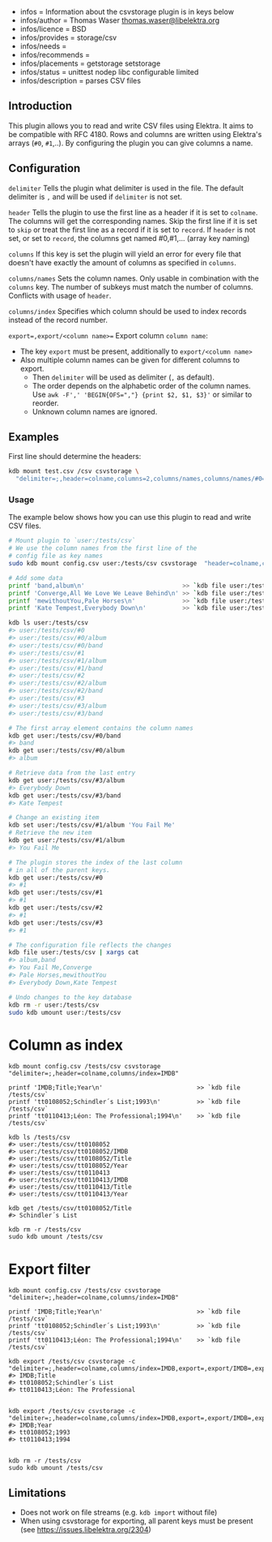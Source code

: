 - infos = Information about the csvstorage plugin is in keys below
- infos/author = Thomas Waser <thomas.waser@libelektra.org>
- infos/licence = BSD
- infos/provides = storage/csv
- infos/needs =
- infos/recommends =
- infos/placements = getstorage setstorage
- infos/status = unittest nodep libc configurable limited
- infos/description = parses CSV files

## Introduction

This plugin allows you to read and write CSV files using Elektra.
It aims to be compatible with RFC 4180.
Rows and columns are written using Elektra's arrays (`#0`, `#1`,..).
By configuring the plugin you can give columns a name.

## Configuration

`delimiter`
Tells the plugin what delimiter is used in the file.
The default delimiter is `,` and will be used if `delimiter` is not set.

`header`
Tells the plugin to use the first line as a header if it is set to `colname`.
The columns will get the corresponding names.
Skip the first line if it is set to `skip` or treat the first line as a record if it is set to `record`.
If `header` is not set, or set to `record`, the columns get named #0,#1,... (array key naming)

`columns`
If this key is set the plugin will yield an error for every file that doesn't have exactly the amount of columns as specified in `columns`.

`columns/names`
Sets the column names. Only usable in combination with the `columns` key. The number of subkeys must match the number of columns.
Conflicts with usage of `header`.

`columns/index`
Specifies which column should be used to index records instead of the record number.

`export=,export/<column name>=`
Export column `column name`:

- The key `export` must be present, additionally to `export/<column name>`
- Also multiple column names can be given for different columns to export.
  - Then `delimiter` will be used as delimiter (`,` as default).
  - The order depends on the alphabetic order of the column names.
    Use `awk -F',' 'BEGIN{OFS=","} {print $2, $1, $3}'` or similar to reorder.
  - Unknown column names are ignored.

## Examples

First line should determine the headers:

```bash
kdb mount test.csv /csv csvstorage \
  "delimiter=;,header=colname,columns=2,columns/names,columns/names/#0=col0Name,columns/names/#1=col1Name"
```

### Usage

The example below shows how you can use this plugin to read and write CSV files.

```sh
# Mount plugin to `user:/tests/csv`
# We use the column names from the first line of the
# config file as key names
sudo kdb mount config.csv user:/tests/csv csvstorage  "header=colname,columns/names/#0=col0Name,columns/names/#1=col1Name"

# Add some data
printf 'band,album\n'                           >> `kdb file user:/tests/csv`
printf 'Converge,All We Love We Leave Behind\n' >> `kdb file user:/tests/csv`
printf 'mewithoutYou,Pale Horses\n'             >> `kdb file user:/tests/csv`
printf 'Kate Tempest,Everybody Down\n'          >> `kdb file user:/tests/csv`

kdb ls user:/tests/csv
#> user:/tests/csv/#0
#> user:/tests/csv/#0/album
#> user:/tests/csv/#0/band
#> user:/tests/csv/#1
#> user:/tests/csv/#1/album
#> user:/tests/csv/#1/band
#> user:/tests/csv/#2
#> user:/tests/csv/#2/album
#> user:/tests/csv/#2/band
#> user:/tests/csv/#3
#> user:/tests/csv/#3/album
#> user:/tests/csv/#3/band

# The first array element contains the column names
kdb get user:/tests/csv/#0/band
#> band
kdb get user:/tests/csv/#0/album
#> album

# Retrieve data from the last entry
kdb get user:/tests/csv/#3/album
#> Everybody Down
kdb get user:/tests/csv/#3/band
#> Kate Tempest

# Change an existing item
kdb set user:/tests/csv/#1/album 'You Fail Me'
# Retrieve the new item
kdb get user:/tests/csv/#1/album
#> You Fail Me

# The plugin stores the index of the last column
# in all of the parent keys.
kdb get user:/tests/csv/#0
#> #1
kdb get user:/tests/csv/#1
#> #1
kdb get user:/tests/csv/#2
#> #1
kdb get user:/tests/csv/#3
#> #1

# The configuration file reflects the changes
kdb file user:/tests/csv | xargs cat
#> album,band
#> You Fail Me,Converge
#> Pale Horses,mewithoutYou
#> Everybody Down,Kate Tempest

# Undo changes to the key database
kdb rm -r user:/tests/csv
sudo kdb umount user:/tests/csv
```

# Column as index

```
kdb mount config.csv /tests/csv csvstorage "delimiter=;,header=colname,columns/index=IMDB"

printf 'IMDB;Title;Year\n'                          >> `kdb file /tests/csv`
printf 'tt0108052;Schindler´s List;1993\n'          >> `kdb file /tests/csv`
printf 'tt0110413;Léon: The Professional;1994\n'    >> `kdb file /tests/csv`

kdb ls /tests/csv
#> user:/tests/csv/tt0108052
#> user:/tests/csv/tt0108052/IMDB
#> user:/tests/csv/tt0108052/Title
#> user:/tests/csv/tt0108052/Year
#> user:/tests/csv/tt0110413
#> user:/tests/csv/tt0110413/IMDB
#> user:/tests/csv/tt0110413/Title
#> user:/tests/csv/tt0110413/Year

kdb get /tests/csv/tt0108052/Title
#> Schindler´s List

kdb rm -r /tests/csv
sudo kdb umount /tests/csv

```

# Export filter

```
kdb mount config.csv /tests/csv csvstorage "delimiter=;,header=colname,columns/index=IMDB"

printf 'IMDB;Title;Year\n'                          >> `kdb file /tests/csv`
printf 'tt0108052;Schindler´s List;1993\n'          >> `kdb file /tests/csv`
printf 'tt0110413;Léon: The Professional;1994\n'    >> `kdb file /tests/csv`

kdb export /tests/csv csvstorage -c "delimiter=;,header=colname,columns/index=IMDB,export=,export/IMDB=,export/Title="
#> IMDB;Title
#> tt0108052;Schindler´s List
#> tt0110413;Léon: The Professional


kdb export /tests/csv csvstorage -c "delimiter=;,header=colname,columns/index=IMDB,export=,export/IMDB=,export/Year="
#> IMDB;Year
#> tt0108052;1993
#> tt0110413;1994


kdb rm -r /tests/csv
sudo kdb umount /tests/csv

```

## Limitations

- Does not work on file streams (e.g. `kdb import` without file)
- When using csvstorage for exporting, all parent keys must be present
  (see https://issues.libelektra.org/2304)
